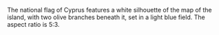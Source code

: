 The national flag of Cyprus features a white silhouette of the map of the island, with two olive branches beneath it, set in a light blue field. The aspect ratio is 5:3.